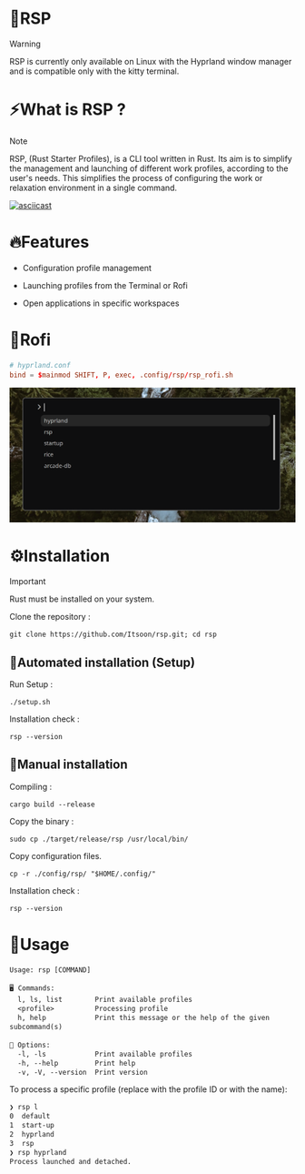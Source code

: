 # 🦀RSP

> [!WARNING]
> RSP is currently only available on Linux with the Hyprland window manager and is compatible only with the kitty terminal.

# ⚡What is RSP ?

> [!NOTE]
> RSP, (Rust Starter Profiles), is a CLI tool written in Rust. Its aim is to simplify the management and launching of different work profiles, according to the user's needs. This simplifies the process of configuring the work or relaxation environment in a single command.

[![asciicast](https://asciinema.org/a/lFCj436trKpmRBkVXZFAULlDs.svg)](https://asciinema.org/a/lFCj436trKpmRBkVXZFAULlDs)

# 🔥Features

- Configuration profile management

- Launching profiles from the Terminal or Rofi

- Open applications in specific workspaces

# 🚀Rofi

```conf
# hyprland.conf
bind = $mainmod SHIFT, P, exec, .config/rsp/rsp_rofi.sh
```

![rofi_screenshot](./assets/rofi_screenshot.png)

# ⚙️Installation

> [!IMPORTANT]  
> Rust must be installed on your system.

Clone the repository :

```shell
git clone https://github.com/Itsoon/rsp.git; cd rsp
```

## 🤖Automated installation (Setup)

Run Setup :

```shell
./setup.sh
```

Installation check :

```shell
rsp --version
```

## 🔧Manual installation

Compiling :

```shell
cargo build --release
```

Copy the binary :

```shell
sudo cp ./target/release/rsp /usr/local/bin/
```

Copy configuration files.

```shell
cp -r ./config/rsp/ "$HOME/.config/"
```

Installation check :

```shell
rsp --version
```

# 📜Usage

```text
Usage: rsp [COMMAND]

🖥️ Commands:
  l, ls, list        Print available profiles
  <profile>          Processing profile
  h, help            Print this message or the help of the given subcommand(s)

🔧 Options:
  -l, -ls            Print available profiles
  -h, --help         Print help
  -v, -V, --version  Print version
```

To process a specific profile (replace <profile> with the profile ID or with the name):

```shell
❯ rsp l
0  default
1  start-up
2  hyprland
3  rsp
❯ rsp hyprland
Process launched and detached.
```
